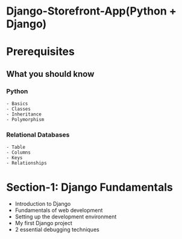 # Django-Storefront-App(Python + Django)

# Prerequisites
## What you should know
### Python
    - Basics 
    - Classes 
    - Inheritance
    - Polymorphism
### Relational Databases
    - Table 
    - Columns
    - Keys
    - Relationships 

# Section-1: Django Fundamentals
- Introduction to Django
- Fundamentals of web development
- Setting up the development environment
- My first Django project
- 2 essential debugging techniques
